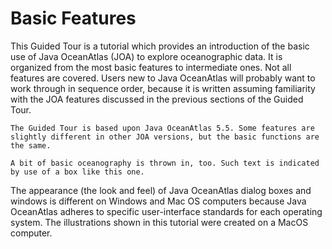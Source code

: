 # Basic Features
This Guided Tour is a tutorial which provides an introduction of the basic use of Java OceanAtlas (JOA) to explore oceanographic data. 
It is organized from the most basic features to intermediate ones.
Not all features are covered. Users new to Java OceanAtlas will probably want to work through in sequence order, because it is written assuming familiarity with the JOA features discussed in the previous sections of the Guided Tour.

```{note}
The Guided Tour is based upon Java OceanAtlas 5.5. Some features are slightly different in other JOA versions, but the basic functions are the same.
```

```{admonition} Oceanographic Note
A bit of basic oceanography is thrown in, too. Such text is indicated by use of a box like this one.
```

The appearance (the look and feel) of Java OceanAtlas dialog boxes and windows is different on Windows and Mac OS computers because Java OceanAtlas adheres to specific user-interface standards for each operating system.
The illustrations shown in this tutorial were created on a MacOS computer.